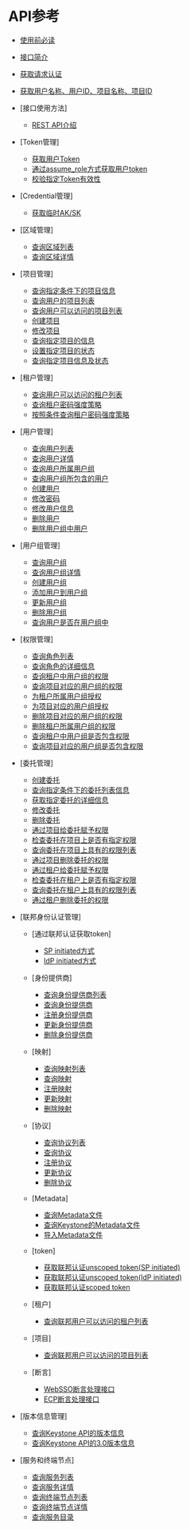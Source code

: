 # API参考

-   [使用前必读](使用前必读.md)
-   [接口简介](接口简介.md)
-   [获取请求认证](获取请求认证.md)
-   [获取用户名称、用户ID、项目名称、项目ID](获取用户名称-用户ID-项目名称-项目ID.md)
-   [接口使用方法]
    -   [REST API介绍](REST-API介绍.md)

-   [Token管理]
    -   [获取用户Token](获取用户Token.md)
    -   [通过assume\_role方式获取用户token](通过assume_role方式获取用户token.md)
    -   [校验指定Token有效性](校验指定Token有效性.md)

-   [Credential管理]
    -   [获取临时AK/SK](获取临时AK-SK.md)

-   [区域管理]
    -   [查询区域列表](查询区域列表.md)
    -   [查询区域详情](查询区域详情.md)

-   [项目管理]
    -   [查询指定条件下的项目信息](查询指定条件下的项目信息.md)
    -   [查询用户的项目列表](查询用户的项目列表.md)
    -   [查询用户可以访问的项目列表](查询用户可以访问的项目列表.md)
    -   [创建项目](创建项目.md)
    -   [修改项目](修改项目.md)
    -   [查询指定项目的信息](查询指定项目的信息.md)
    -   [设置指定项目的状态](设置指定项目的状态.md)
    -   [查询指定项目信息及状态](查询指定项目信息及状态.md)

-   [租户管理]
    -   [查询用户可以访问的租户列表](查询用户可以访问的租户列表.md)
    -   [查询租户密码强度策略](查询租户密码强度策略.md)
    -   [按照条件查询租户密码强度策略](按照条件查询租户密码强度策略.md)

-   [用户管理]
    -   [查询用户列表](查询用户列表.md)
    -   [查询用户详情](查询用户详情.md)
    -   [查询用户所属用户组](查询用户所属用户组.md)
    -   [查询用户组所包含的用户](查询用户组所包含的用户.md)
    -   [创建用户](创建用户.md)
    -   [修改密码](修改密码.md)
    -   [修改用户信息](修改用户信息.md)
    -   [删除用户](删除用户.md)
    -   [删除用户组中用户](删除用户组中用户.md)

-   [用户组管理]
    -   [查询用户组](查询用户组.md)
    -   [查询用户组详情](查询用户组详情.md)
    -   [创建用户组](创建用户组.md)
    -   [添加用户到用户组](添加用户到用户组.md)
    -   [更新用户组](更新用户组.md)
    -   [删除用户组](删除用户组.md)
    -   [查询用户是否在用户组中](查询用户是否在用户组中.md)

-   [权限管理]
    -   [查询角色列表](查询角色列表.md)
    -   [查询角色的详细信息](查询角色的详细信息.md)
    -   [查询租户中用户组的权限](查询租户中用户组的权限.md)
    -   [查询项目对应的用户组的权限](查询项目对应的用户组的权限.md)
    -   [为租户所属用户组授权](为租户所属用户组授权.md)
    -   [为项目对应的用户组授权](为项目对应的用户组授权.md)
    -   [删除项目对应的用户组的权限](删除项目对应的用户组的权限.md)
    -   [删除租户所属用户组的权限](删除租户所属用户组的权限.md)
    -   [查询租户中用户组是否包含权限](查询租户中用户组是否包含权限.md)
    -   [查询项目对应的用户组是否包含权限](查询项目对应的用户组是否包含权限.md)

-   [委托管理]
    -   [创建委托](创建委托.md)
    -   [查询指定条件下的委托列表信息](查询指定条件下的委托列表信息.md)
    -   [获取指定委托的详细信息](获取指定委托的详细信息.md)
    -   [修改委托](修改委托.md)
    -   [删除委托](删除委托.md)
    -   [通过项目给委托赋予权限](通过项目给委托赋予权限.md)
    -   [检查委托在项目上是否有指定权限](检查委托在项目上是否有指定权限.md)
    -   [查询委托在项目上具有的权限列表](查询委托在项目上具有的权限列表.md)
    -   [通过项目删除委托的权限](通过项目删除委托的权限.md)
    -   [通过租户给委托赋予权限](通过租户给委托赋予权限.md)
    -   [检查委托在租户上是否有指定权限](检查委托在租户上是否有指定权限.md)
    -   [查询委托在租户上具有的权限列表](查询委托在租户上具有的权限列表.md)
    -   [通过租户删除委托的权限](通过租户删除委托的权限.md)

-   [联邦身份认证管理]
    -   [通过联邦认证获取token]
        -   [SP initiated方式](SP-initiated方式.md)
        -   [IdP initiated方式](IdP-initiated方式.md)

    -   [身份提供商]
        -   [查询身份提供商列表](查询身份提供商列表.md)
        -   [查询身份提供商](查询身份提供商.md)
        -   [注册身份提供商](注册身份提供商.md)
        -   [更新身份提供商](更新身份提供商.md)
        -   [删除身份提供商](删除身份提供商.md)

    -   [映射]
        -   [查询映射列表](查询映射列表.md)
        -   [查询映射](查询映射.md)
        -   [注册映射](注册映射.md)
        -   [更新映射](更新映射.md)
        -   [删除映射](删除映射.md)

    -   [协议]
        -   [查询协议列表](查询协议列表.md)
        -   [查询协议](查询协议.md)
        -   [注册协议](注册协议.md)
        -   [更新协议](更新协议.md)
        -   [删除协议](删除协议.md)

    -   [Metadata]
        -   [查询Metadata文件](查询Metadata文件.md)
        -   [查询Keystone的Metadata文件](查询Keystone的Metadata文件.md)
        -   [导入Metadata文件](导入Metadata文件.md)

    -   [token]
        -   [获取联邦认证unscoped token\(SP initiated\)](获取联邦认证unscoped-token(SP-initiated).md)
        -   [获取联邦认证unscoped token\(IdP initiated\)](获取联邦认证unscoped-token(IdP-initiated).md)
        -   [获取联邦认证scoped token](获取联邦认证scoped-token.md)

    -   [租户]
        -   [查询联邦用户可以访问的租户列表](查询联邦用户可以访问的租户列表.md)

    -   [项目]
        -   [查询联邦用户可以访问的项目列表](查询联邦用户可以访问的项目列表.md)

    -   [断言]
        -   [WebSSO断言处理接口](WebSSO断言处理接口.md)
        -   [ECP断言处理接口](ECP断言处理接口.md)


-   [版本信息管理]
    -   [查询Keystone API的版本信息](查询Keystone-API的版本信息.md)
    -   [查询Keystone API的3.0版本信息](查询Keystone-API的3-0版本信息.md)

-   [服务和终端节点]
    -   [查询服务列表](查询服务列表.md)
    -   [查询服务详情](查询服务详情.md)
    -   [查询终端节点列表](查询终端节点列表.md)
    -   [查询终端节点详情](查询终端节点详情.md)
    -   [查询服务目录](查询服务目录.md)

